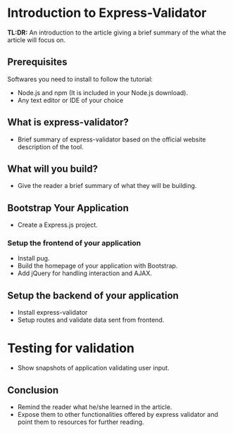 # Introduction to Express-Validator

**TL:DR:** An introduction to the article giving a brief summary of the what the article will focus on.

## Prerequisites
Softwares you need to install to follow the tutorial:

* Node.js and npm (It is included in your Node.js download).
* Any text editor or IDE of your choice

## What is express-validator?
* Brief summary of express-validator based on the official website description of the tool.


## What will you build?
* Give the reader a brief summary of what they will be building.

## Bootstrap Your Application
* Create a Express.js project.

### Setup the frontend of your application
* Install pug.
* Build the homepage of your application with Bootstrap.
* Add jQuery for handling interaction and AJAX.

## Setup the backend of your application
* Install express-validator
* Setup routes and validate data sent from frontend.

# Testing for validation
* Show snapshots of application validating user input.

## Conclusion
* Remind the reader what he/she learned in the article.
* Expose them to other functionalities offered by express validator and point them to resources for further reading.
